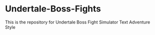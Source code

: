 # Undertale-Boss-Fights
This is the repository for Undertale Boss Fight Simulator Text Adventure Style
